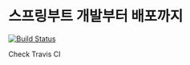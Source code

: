 # 스프링부트 개발부터 배포까지

[![Build Status](https://travis-ci.org/bactoria/ToyProject-Blog-REST.svg?branch=master)](https://travis-ci.org/bactoria/ToyProject-Blog-REST)


Check Travis CI
